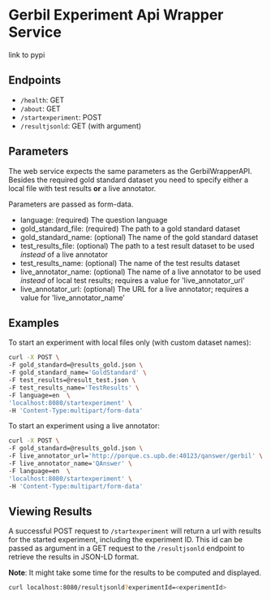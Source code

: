# Gerbil Experiment Api Wrapper Service

link to pypi


## Endpoints

- `/health`: GET 
- `/about`: GET
- `/startexperiment`: POST
- `/resultjsonld`: GET (with argument)


## Parameters

The web service expects the same parameters as the GerbilWrapperAPI.
Besides the required gold standard dataset you need to specify either 
a local file with test results **or** 
a live annotator.

Parameters are passed as form-data.

- language: (required) The question language
- gold_standard_file: (required) The path to a gold standard dataset
- gold_standard_name: (optional) The name of the gold standard dataset
- test_results_file: (optional) The path to a test result dataset to be used *instead* of a live annotator
- test_results_name: (optional) The name of the test results dataset
- live_annotator_name: (optional) The name of a live annotator to be used *instead* of local test results; requires a value for 'live_annotator_url'
- live_annotator_url: (optional) The URL for a live annotator; requires a value for 'live_annotator_name'


## Examples

To start an experiment with local files only (with custom dataset names):
```bash
curl -X POST \
-F gold_standard=@results_gold.json \
-F gold_standard_name='GoldStandard' \
-F test_results=@result_test.json \
-F test_results_name='TestResults' \
-F language=en  \
'localhost:8080/startexperiment' \
-H 'Content-Type:multipart/form-data'
```

To start an experiment using a live annotator:
```bash
curl -X POST \
-F gold_standard=@results_gold.json \
-F live_annotator_url='http://porque.cs.upb.de:40123/qanswer/gerbil' \
-F live_annotator_name='QAnswer' \
-F language=en  \
'localhost:8080/startexperiment' \
-H 'Content-Type:multipart/form-data'
```


## Viewing Results

A successful POST request to `/startexperiment` will return a url with results for the started
experiment, including the experiment ID. 
This id can be passed as argument in a GET request to the `/resultjsonld` endpoint
to retrieve the results in JSON-LD format. 

**Note**: It might take some time for the results to be computed and displayed. 

```bash
curl localhost:8080/resultjsonld?experimentId=<experimentId>
```
